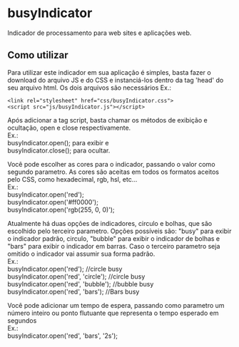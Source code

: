 # busyIndicator
Indicador de processamento para web sites e aplicações web.


## Como utilizar
Para utilizar este indicador em sua aplicação é simples, basta fazer o download do arquivo JS e do CSS e instanciá-los dentro da tag 'head' do seu arquivo html.
Os dois arquivos são necessários
Ex.:
```
<link rel="stylesheet" href="css/busyIndicator.css">
<script src="js/busyIndicator.js"></script>
```

Após adicionar a tag script, basta chamar os métodos de exibição e ocultação, open e close respectivamente. <br >
Ex.: <br >
busyIndicator.open(); para exibir e  <br >
busyIndicator.close(); para ocultar.

Você pode escolher as cores para o indicador, passando o valor como segundo parametro. As cores são aceitas em todos os formatos aceitos pelo CSS, como hexadecimal, rgb, hsl, etc... <br >
Ex.:<br >
busyIndicator.open('red');<br >
busyIndicator.open('#ff0000');<br >
busyIndicator.open('rgb(255, 0, 0)');

Atualmente há duas opções de indicadores, circulo e bolhas, que são escolhido pelo terceiro parametro. Opções possíveis são: "busy" para exibir o indicador padrão, circulo, "bubble" para exibir o indicador de bolhas e "bars" para exibir o indicador em barras.
Caso o terceiro parametro seja omitido o indicador vai assumir sua forma padrão.<br >
Ex.:<br >
busyIndicator.open('red');             //circle busy<br >
busyIndicator.open('red', 'circle');   //circle busy<br >
busyIndicator.open('red', 'bubble');   //bubble busy<br >
busyIndicator.open('red', 'bars');     //Bars busy

Você pode adicionar um tempo de espera, passando como parametro um número inteiro ou ponto flutuante que representa o tempo esperado em segundos<br >
Ex.: <br >
busyIndicator.open('red', 'bars', '2s'); <br >
